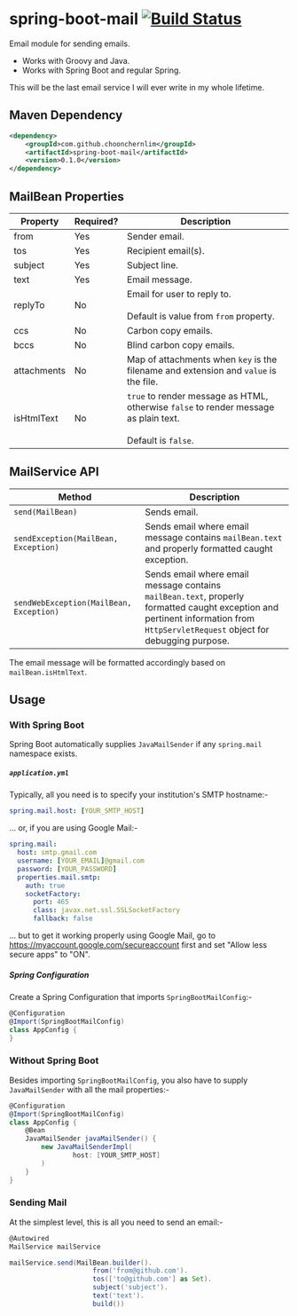 # spring-boot-mail [![Build Status](https://travis-ci.org/choonchernlim/spring-boot-mail.svg?branch=master)](https://travis-ci.org/choonchernlim/spring-boot-mail)

Email module for sending emails.
 
* Works with Groovy and Java.
* Works with Spring Boot and regular Spring.

This will be the last email service I will ever write in my whole lifetime.

## Maven Dependency

```xml
<dependency>
    <groupId>com.github.choonchernlim</groupId>
    <artifactId>spring-boot-mail</artifactId>
    <version>0.1.0</version>
</dependency>
```

## MailBean Properties

|Property                  |Required? |Description                                                                                                         |
|--------------------------|----------|--------------------------------------------------------------------------------------------------------------------|
|from                      |Yes       |Sender email.                                                                                                       |
|tos                       |Yes       |Recipient email(s).                                                                                            |
|subject                   |Yes       |Subject line.                                                                                                       |
|text                      |Yes       |Email message.                                                                                                      |
|replyTo                   |No        |Email for user to reply to. <br/><br/>Default is value from `from` property.                                        |
|ccs                       |No        |Carbon copy emails.                                                                                                 |
|bccs                      |No        |Blind carbon copy emails.                                                                                           |
|attachments               |No        |Map of attachments when `key` is the filename and extension and `value` is the file.                                |
|isHtmlText                |No        |`true` to render message as HTML, otherwise `false` to render message as plain text. <br/><br/>Default is `false`.  | 

## MailService API

|Method                                  |Description                                                                                                       |
|----------------------------------------|------------------------------------------------------------------------------------------------------------------|
|`send(MailBean)`                        |Sends email.                                                                                                      |
|`sendException(MailBean, Exception)`    |Sends email where email message contains `mailBean.text` and properly formatted caught exception.                 |
|`sendWebException(MailBean, Exception)` |Sends email where email message contains `mailBean.text`, properly formatted caught exception and pertinent information from `HttpServletRequest` object for debugging purpose. |


The email message will be formatted accordingly based on `mailBean.isHtmlText`.

## Usage

### With Spring Boot

Spring Boot automatically supplies `JavaMailSender` if any `spring.mail` namespace exists.

##### `application.yml`

Typically, all you need is to specify your institution's SMTP hostname:-

```yml
spring.mail.host: [YOUR_SMTP_HOST]
```

... or, if you are using Google Mail:-

```yml
spring.mail:
  host: smtp.gmail.com
  username: [YOUR_EMAIL]@gmail.com
  password: [YOUR_PASSWORD]
  properties.mail.smtp:
    auth: true
    socketFactory:
      port: 465
      class: javax.net.ssl.SSLSocketFactory
      fallback: false
```

... but to get it working properly using Google Mail, go to https://myaccount.google.com/secureaccount first and set "Allow less secure apps" to "ON".

##### Spring Configuration

Create a Spring Configuration that imports `SpringBootMailConfig`:-

```groovy
@Configuration
@Import(SpringBootMailConfig)
class AppConfig {
}
```

### Without Spring Boot

Besides importing `SpringBootMailConfig`, you also have to supply `JavaMailSender` with all the mail properties:-

```groovy
@Configuration
@Import(SpringBootMailConfig)
class AppConfig {
    @Bean
    JavaMailSender javaMailSender() {
        new JavaMailSenderImpl(
                host: [YOUR_SMTP_HOST]
        )
    }
}
```

### Sending Mail

At the simplest level, this is all you need to send an email:-

```groovy
@Autowired
MailService mailService

mailService.send(MailBean.builder().
                     from('from@github.com').
                     tos(['to@github.com'] as Set).
                     subject('subject').
                     text('text').
                     build())
```